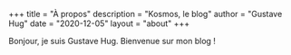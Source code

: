 +++
title = "À propos"
description = "Kosmos, le blog"
author = "Gustave Hug"
date = "2020-12-05"
layout = "about"
+++

Bonjour, je suis Gustave Hug. Bienvenue sur mon blog !